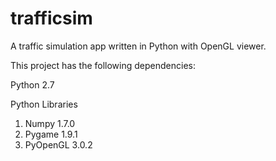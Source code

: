 # trafficsim
A traffic simulation app written in Python with OpenGL viewer.

This project has the following dependencies:

Python 2.7

Python Libraries
1. Numpy 1.7.0
2. Pygame 1.9.1
3. PyOpenGL 3.0.2
